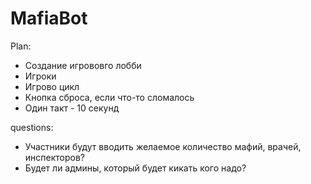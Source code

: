 # MafiaBot

Plan:

- Создание игрововго лобби
- Игроки
- Игрово цикл
- Кнопка сброса, если что-то сломалось
- Один такт - 10 секунд


questions:
- Участники будут вводить желаемое количество мафий, врачей, инспекторов?
- Будет ли админы, который будет кикать кого надо?
